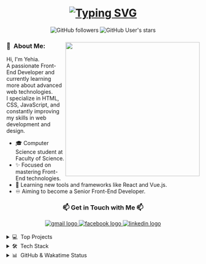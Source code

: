 <div align="center">
    <h1>
        <a href="https://git.io/typing-svg">
            <img src="https://readme-typing-svg.herokuapp.com?font=Fira+Code&weight=700&size=30&pause=1000&center=true&vCenter=true&width=1000&lines=Hi+There+%F0%9F%91%8B+!;I+am+Yehia+%F0%9F%98%84;I+am+a+Front+End+Developer+%F0%9F%92%BB" alt="Typing SVG" />
        </a>
    </h1>
</div>

<div align="center">
    <img alt="GitHub followers" src="https://img.shields.io/github/followers/Yehia?logo=github">
    <img alt="GitHub User's stars" src="https://img.shields.io/github/stars/Yehia?logo=github">
</div>

<h3> 🤵 &nbsp;About Me: <img src="https://raw.githubusercontent.com/sanjay-kv/sanjay-kv/main/Assets/illustration.png" min-width="300px" max-width="300px" width="350px" align="right"></h3>
<div>
    <p>
        Hi, I'm Yehia. <br>
        A passionate Front-End Developer and <br>currently learning more about advanced web technologies.<br>
        I specialize in HTML, CSS, JavaScript, and constantly improving my skills in web development and design.
    </p>
    <ul>
        <li>🎓 Computer Science student at Faculty of Science.</li>
        <li>✨ Focused on mastering Front-End technologies.</li>
        <li>🌱 Learning new tools and frameworks like React and Vue.js.</li>
        <li>♾️ Aiming to become a Senior Front-End Developer.</li>
    </ul>
</div>

<div align="center">
    <h3> 📫 Get in Touch with Me 📫 </h3>
</div>

<div align="center">
    <a href="mailto:yehia@example.com">
        <img src="https://img.shields.io/badge/Gmail-D14836?style=for-the-badge&logo=gmail&logoColor=white" alt="gmail logo" />
    </a>
    <a href="https://www.facebook.com/yehia">
        <img src="https://img.shields.io/badge/Facebook-1877F2?style=for-the-badge&logo=facebook&logoColor=white" alt="facebook logo" />
    </a>
    <a href="https://www.linkedin.com/in/yehia">
        <img src="https://img.shields.io/badge/LinkedIn-0077B5?style=for-the-badge&logo=linkedin&logoColor=white" alt="linkedin logo" />
    </a>
</div>

<br>

<details>
    <summary>💻 &nbsp;Top Projects</summary>
    <br>

    <div align="center">
        <table>
            <tr>
                <th>Project Name</th>
                <th>Short Summary</th>
                <th>Framework</th>
            </tr>
            <tr>
                <td>📦 <a href="https://github.com/Yehia/my-project">My Project</a></td>
                <td>My personal website built using React.</td>
                <td><img src="https://img.shields.io/badge/React-61DAFB?style=flat&logo=react&logoColor=black" /></td>
            </tr>
            <tr>
                <td>📚 <a href="https://github.com/Yehia/portfolio">Portfolio</a></td>
                <td>Portfolio website showcasing web development skills.</td>
                <td><img src="https://img.shields.io/badge/HTML-5?style=flat&logo=html5&logoColor=white" /></td>
            </tr>
        </table>
    </div>

</details>

<details>
    <summary>🛠 &nbsp;Tech Stack</summary>
    <br>
    <div align="left">
        <img src="https://cdn.jsdelivr.net/gh/devicons/devicon/icons/javascript/javascript-original.svg" height="40" alt="javascript logo" />
        <img width="12" />
        <img src="https://cdn.jsdelivr.net/gh/devicons/devicon/icons/css3/css3-original.svg" height="40" alt="css logo" />
        <img width="12" />
        <img src="https://cdn.jsdelivr.net/gh/devicons/devicon/icons/html5/html5-original.svg" height="40" alt="html logo" />
        <img width="12" />
        <img src="https://cdn.jsdelivr.net/gh/devicons/devicon/icons/react/react-original.svg" height="40" alt="react logo" />
        <img width="12" />
        <img src="https://cdn.jsdelivr.net/gh/devicons/devicon/icons/nodejs/nodejs-original.svg" height="40" alt="nodejs logo" />
    </div>

</details>

<details>
    <summary>📊 &nbsp;GitHub & Wakatime Status</summary>
    <br>

    <div align="left">
        <img src="https://github-readme-stats.vercel.app/api?username=Yehia&show_icons=true&theme=github_dark&locale=en&hide_border=true" height="150" alt="stats graph" />
        <img src="https://streak-stats.demolab.com/?user=Yehia&theme=Algolia&hide_border=true" />
    </div>

</details>
